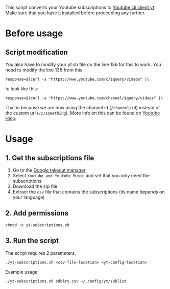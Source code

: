 This script converts your Youtube subscriptions to [Youtube cli client yt](https://github.com/sayan01/scripts/blob/master/yt). Make sure that you have [it](https://github.com/sayan01/scripts/blob/master/yt) installed before proceeding any further.

# Before usage
## Script modification
You also have to modify your yt.sh file on the line 136 for this to work.
You need to modify the line 136 from this
```
response=$(curl -s "https://www.youtube.com/c/$query/videos" |\
```
to look like this:
```
response=$(curl -s "https://www.youtube.com/channel/$query/videos" |\
```
That is because we are now using the channel id (`/channel/id`) instead of the custom url (`/c/something`). More info on this can be found on [Youtube Help](https://support.google.com/youtube/answer/6180214?hl=en).
# Usage
## 1. Get the subscriptions file
1. Go to the [Google takeout manager](https://takeout.google.com/takeout/custom/youtube)
2. Select `Youtube and Youtube Music` and set that you only need the subscriptions
3. Download the zip file
4. Extract the `csv` file that contains the subscriptions (its name depends on your language)

## 2. Add permissions
```
chmod +x yt-subscriptions.sh
```
## 3. Run the script
The script requires 2 parameters.
```
./yt-subscriptions.sh <csv-file-location> <yt-config-location> 

```

Example usage:
```
./yt-subscriptions.sh odběry.csv ~/.config/yt/sublist
```
